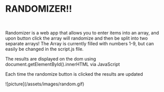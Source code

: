 <h1 class="text-center">RANDOMIZER!!</H1>
<br>
<p>Randomizer is a web app that allows you to enter items into an array, and upon button click the array will randomize and then be split into two separate arrays! The Array is currently filled with numbers 1-9, but can easily be changed in the script.js file.</p>
<p>The results are displayed on the dom using document.getElementById().innerHTML via JavaScript</p>
<p>Each time the randomize button is clicked the results are updated</p>
![picture](/assets/images/random.gif)
